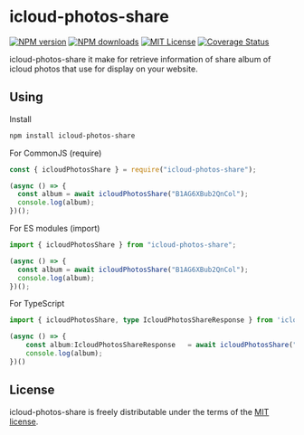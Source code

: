 # icloud-photos-share

[![NPM version][npm-version-image]][npm-url]
[![NPM downloads][npm-downloads-image]][npm-downloads-url]
[![MIT License][license-image]][license-url]
[![Coverage Status][coveralls-image]][coveralls-url]

icloud-photos-share it make for retrieve information of share album of icloud photos that use for display on your website.

## Using

Install

```bash
npm install icloud-photos-share
```

For CommonJS (require)

```javascript
const { icloudPhotosShare } = require("icloud-photos-share");

(async () => {
  const album = await icloudPhotosShare("B1AG6XBub2QnCol");
  console.log(album);
})();
```

For ES modules (import)

```javascript
import { icloudPhotosShare } from "icloud-photos-share";

(async () => {
  const album = await icloudPhotosShare("B1AG6XBub2QnCol");
  console.log(album);
})();
```

For TypeScript

```TypeScript
import { icloudPhotosShare, type IcloudPhotosShareResponse } from 'icloud-photos-share';

(async () => {
    const album:IcloudPhotosShareResponse   = await icloudPhotosShare("B1AG6XBub2QnCol");
    console.log(album);
})()
```

## License

icloud-photos-share is freely distributable under the terms of the [MIT license][license-url].

[npm-url]: https://www.npmjs.com/package/icloud-photos-share
[npm-version-image]: https://img.shields.io/npm/v/icloud-photos-share.svg?style=flat
[npm-downloads-image]: https://img.shields.io/npm/dm/icloud-photos-share.svg?style=flat
[npm-downloads-url]: https://npmcharts.com/compare/icloud-photos-share?minimal=true
[license-image]: https://img.shields.io/badge/license-MIT-blue.svg?style=flat
[license-url]: LICENSE
[coveralls-image]: https://coveralls.io/repos/mrthiti/icloud-photos-share/badge.svg
[coveralls-url]: https://coveralls.io/r/mrthiti/icloud-photos-share
